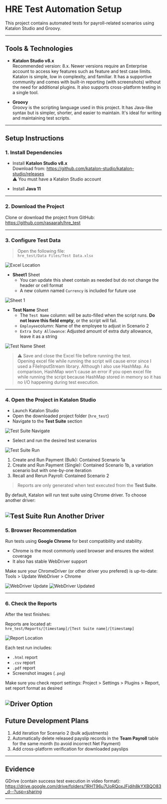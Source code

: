 # HRE Test Automation Setup

This project contains automated tests for payroll-related scenarios using Katalon Studio and Groovy.

---

## Tools & Technologies

- **Katalon Studio v8.x**  
  Recommended version: 8.x. Newer versions require an Enterprise account to access key features such as feature and test case limits.  
  Katalon is simple, low in complexity, and familiar. It has a supportive community and comes with built-in reporting (with screenshots) without the need for additional plugins. It also supports cross-platform testing in a single tool.

- **Groovy**  
  Groovy is the scripting language used in this project. It has Java-like syntax but is simpler, shorter, and easier to maintain. It's ideal for writing and maintaining test scripts.

---

## Setup Instructions

### 1. Install Dependencies

- Install **Katalon Studio v8.x**  
  Download from: https://github.com/katalon-studio/katalon-studio/releases  
  ⚠️ You must have a Katalon Studio account

- Install **Java 11**

---

### 2. Download the Project

Clone or download the project from GitHub:  
https://github.com/rasaarah/hre_test

---

### 3. Configure Test Data

>Open the following file:  
`hre_test/Data Files/Test Data.xlsx`

![Excel Location](https://i.imgur.com/0m3RZrl.png)

- **Sheet1**  Sheet
  - You can update this sheet contain as needed but do not change the header or cell format
  - A new column named `Currency` is included for future use

![Sheet 1](https://i.imgur.com/6rvkKVJ.png)

- **Test Name**  Sheet
  - The `Test Name` column: will be auto-filled when the script runs.  **Do not leave this field empty**, or the script will fail.  
  - `Employee`column: Name of the employee to adjust in Scenario 2  
  - `Extra Duty Allowance`: Adjusted amount of extra duty allowance, leave it as a string

![Test Name Sheet](https://i.imgur.com/kOU4cxI.png)

> ⚠️ Save and close the Excel file before running the test.  
> Opening excel file while running the script will cause error since I used a  FileInputStream library. Although I also use HashMap.
As comparison, HashMap won't cause an error if you open excel file while running the script because HashMap stored in memory so it has no I/O happening during test execution.

---

### 4. Open the Project in Katalon Studio

- Launch Katalon Studio
- Open the downloaded project folder (`hre_test`)
- Navigate to the **Test Suite** section

![Test Suite Navigate](https://i.imgur.com/0wOH7tx.png)

- Select and run the desired test scenarios

![Test Suite Run](https://imgur.com/a/lPHCmr4)

1. Create and Run Payment (Bulk): Contained Scenario 1a
2. Create and Run Payment (Single): Contained Scenario 1b, a variation scenario but with one-by-one iteration
3. Recall and Rerun Payroll: Contained Scenario 2

> Reports are only generated when test executed from the **Test Suite**.

By default, Katalon will run test suite using Chrome driver. To choose another driver:

![Test Suite Run Another Driver](https://i.imgur.com/YRVjpmD.png)
---

### 5. Browser Recommendation

Run tests using **Google Chrome** for best compatibility and stability.

- Chrome is the most commonly used browser and ensures the widest coverage
- It also has stable WebDriver support

Make sure your ChromeDriver (or other driver you prefered) is up-to-date:  Tools > Update WebDriver > Chrome

![WebDriver Update](https://i.imgur.com/9TDuMS1.png)
![WebDriver Updated](https://i.imgur.com/D6gVIfd.png)

---

### 6. Check the Reports

After the test finishes:

Reports are located at:  
`hre_test/Reports/[timestamp]/[Test Suite name]/[timestamp]`

![Report Location](https://i.imgur.com/cZijyHV.png)

Each test run includes:

- `.html` report
- `.csv` report
- `.pdf` report
- Screenshot images (`.png`)

Make sure you check report settings: Project > Settings > Plugins > Report, set report format as desired

![Driver Option](https://i.imgur.com/Vr0QeV8.png)
---

## Future Development Plans

1. Add iteration for Scenario 2 (bulk adjustments)
2. Automatically delete released payslip records in the **Team Payroll** table for the same month (to avoid incorrect Net Payment)
3. Add cross-platform verification for downloaded payslips

---

## Evidence
GDrive (contain success test execution in video format): https://drive.google.com/drive/folders/1RHT96u7UoRQoxJFjdih8kYXBQO83_d--?usp=sharing

---